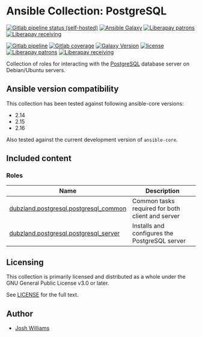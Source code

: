 # Ansible Collection: PostgreSQL

[![Gitlab pipeline status (self-hosted)](https://git.dubzland.com/dubzland/ansible-collections/postgresql/badges/main/pipeline.svg)](https://git.dubzland.com/dubzland/ansible-collections/postgresql/pipelines?scope=all&page=1&ref=main)
[![Ansible Galaxy](https://img.shields.io/badge/dynamic/json?style=flat&label=galaxy&prefix=v&url=https://galaxy.ansible.com/api/v3/collections/dubzland/postgresql/&query=highest_version.version)](https://galaxy.ansible.com/ui/repo/published/dubzland/postgresql/)
[![Liberapay patrons](https://img.shields.io/liberapay/patrons/jdubz)](https://liberapay.com/jdubz/donate)
[![Liberapay receiving](https://img.shields.io/liberapay/receives/jdubz)](https://liberapay.com/jdubz/donate)

[![Gitlab pipeline][pipeline-badge]][pipeline-url]
[![Gitlab coverage][coverage-badge]][coverage-url]
[![Galaxy Version][galaxy-badge]][galaxy-url]
[![license][license-badge]][license-url]
[![Liberapay patrons][liberapay-patrons-badge]][liberapay-url]
[![Liberapay receiving][liberapay-receives-badge]][liberapay-url]

Collection of roles for interacting with the
[PostgreSQL](https://www.postgresql.org/) database server on Debian/Ubuntu
servers.

## Ansible version compatibility

This collection has been tested against following ansible-core versions:

- 2.14
- 2.15
- 2.16

Also tested against the current development version of `ansible-core`.

## Included content

### Roles

| Name                                                       | Description                                      |
| ---------------------------------------------------------- | ------------------------------------------------ |
| [dubzland.postgresql.postgresql_common][postgresql_common] | Common tasks required for both client and server |
| [dubzland.postgresql.postgresql_server][postgresql_server] | Installs and configures the PostgreSQL server    |

## Licensing

This collection is primarily licensed and distributed as a whole under the GNU General Public License v3.0 or later.

See [LICENSE](https://git.dubzland.com/dubzland/ansible-collections/postgresql/blob/main/LICENSE) for the full text.

## Author

- [Josh Williams](https://dubzland.com)

[pipeline-badge]: https://img.shields.io/gitlab/pipeline-status/dubzland%2Fansible-collections%2Fpostgresql?gitlab_url=https%3A%2F%2Fgit.dubzland.com&branch=main&style=flat-square&logo=gitlab
[pipeline-url]: https://git.dubzland.com/dubzland/ansible-collections/postgresql/pipelines?scope=all&page=1&ref=main
[coverage-badge]: https://img.shields.io/gitlab/pipeline-coverage/dubzland%2Fansible-collections%2Fpostgresql?gitlab_url=https%3A%2F%2Fgit.dubzland.com&branch=main&style=flat-square&logo=gitlab
[coverage-url]: https://git.dubzland.com/dubzland/ansible-collections/postgresql/pipelines?scope=all&page=1&ref=main
[galaxy-badge]: https://img.shields.io/badge/dynamic/json?style=flat-square&label=galaxy&prefix=v&url=https://galaxy.ansible.com/api/v3/collections/dubzland/postgresql/&query=highest_version.version
[galaxy-url]: https://galaxy.ansible.com/ui/repo/published/dubzland/postgresql/
[license-badge]: https://img.shields.io/gitlab/license/dubzland%2Fcontainer-images%2Fci-python?gitlab_url=https%3A%2F%2Fgit.dubzland.com&style=flat-square
[license-url]: https://git.dubzland.com/dubzland/container-images/ci-python/-/blob/main/LICENSE
[liberapay-patrons-badge]: https://img.shields.io/liberapay/patrons/jdubz?style=flat-square&logo=liberapay
[liberapay-receives-badge]: https://img.shields.io/liberapay/receives/jdubz?style=flat-square&logo=liberapay
[liberapay-url]: https://liberapay.com/jdubz/donate
[postgresql_common]: https://docs.dubzland.io/ansible-collections/collections/dubzland/postgresql/postgresql_common_role.html
[postgresql_server]: https://docs.dubzland.io/ansible-collections/collections/dubzland/postgresql/postgresql_server_role.html
